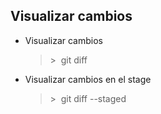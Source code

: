 ## **Visualizar cambios**

* Visualizar cambios
    >\>&nbsp;&nbsp;git diff

* Visualizar cambios en el stage
    >\>&nbsp;&nbsp;git diff --staged

